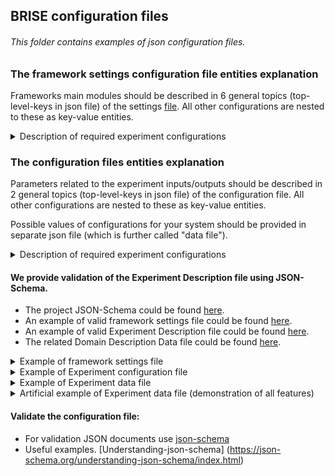 ## BRISE configuration files
###### This folder contains examples of *json* configuration files.

### The framework settings configuration file entities explanation
Frameworks main modules should be described in 6 general topics (top-level-keys in json file) of the settings [file](./SettingsBRISE.json).
All other configurations are nested to these as key-value entities.
<details>
<summary> Description of required experiment configurations </summary>

- `General` - describes what configurations the target system uses. Value - `dictionary` with following key-value pairs.
    - `isMinimizationExperiment` - `bool`. Minimization or maximization experiment

- `SelectionAlgorithm` - describes the way of search space (all possible configuration) exploration.
    - `SelectionType` - `string`. An exploration algorithm specification. Currently only `SobolSequence` available.

- `OutliersDetection` - the results of each Configuration run (Tasks) could differ significantly from other observations (Tasks) and those bias Configuration measurement results.
    This module could find these Tasks and exclude them from the Configuration results.
    *Note that appearance of new Tasks could change the decision made before.*

    The parameters for OutliersDetection module appear as a list of dictionaries, each of them contains two required key-value pairs:
    - `Type` - `string` - the name of Outlier Detection criterion (a.k.a. test or detector). Variants: `Dixon`, `Chauvenet`, `MAD`, `Grubbs`, `Quartiles`.
    - `Parameters` - `dictionary` - a set of key-value parameters used by specified in `Type` criterion.

    Current implementation of OutlierDetection module supports 5 detectors to distinguish whether the Task is Outlier or not.
    - `Dixon` - Dixon test calculates distance between suspicious value and closest one to it, then received value is divided on distance between min and max value in sample and checks this value in coefficient table.
    - `Chauvenet` - The idea behind Chauvenet's criterion is to find a probability band, centered on the mean of a normal distribution, that should reasonably contain all n samples of a data set.
    - `MAD` - It is the median of the set comprising the absolute values of the differences between the median and each data point.
    - `Grubbs` - The test finds if a minimum value or a maximum value is an outlier.
    - `Quartiles` - This test splits data into quartiles, then finds interquartile distance. All values, that goes beyond (Q1-3*IQR : Q3+3*IQR) are outliers.

    Each of described above criteria could be enabled by including it to the Experiment Description with two required parameters:
    - `MinActiveNumberOfTasks` - `int` - a minimum number of Tasks in Configuration to enable criterion.
    - `MaxActiveNumberOfTasks` - `int` - a maximum number of Tasks in Configuration while the criterion still works. In case of exceeding this boundary, the criterion will be disabled. The string value `"Inf"` is supported.

    This was done while each test is suitable for different amount and structure of available data.
    In case of enabling several criteria, the Task will be marked as *Outlier* if at least half of tests mark the Task as *Outlier*.

- `RepeaterConfiguration` - Results of each Configuration evaluation could not be precise/deterministic. The intent of Repeater is to reduce the variance between the evaluation of each Configuration by running it several times (Tasks).
    - `Type` - `string` - a type of repeater represents a strategy to check the accuracy of the Configuration measurement. Variants: `default`, `student_deviation`
        - `default` - evaluates Configuration *MaxTasksPerConfiguration* times. Required parameters:
            - `MaxTasksPerConfiguration` - a maximum number of times to evaluate (run) each Configuration.
        - `student_deviation` - checks the overall absolute deviation between Tasks and takes into account the Configuration quality (how close it is to the currently best Configuration found). Required parameters:
            - `MinTasksPerConfiguration` - `int` - a minimum number of repetitions to evaluate (run) each Configuration.
            - `MaxTasksPerConfiguration` - `int` - a maximum number of repetitions to evaluate (run) each Configuration. After reaching this amount new Tasks will not be added to the Configuration.
            - `BaseAcceptableErrors` - `array of floating numbers` - A starting value for an acceptable Relative Error for each dimension in result.
            - `ConfidenceLevels` - `array of floating numbers 0..1` - Probabilities, that Configuration results (each dimension) will appear in a boundary of an Acceptable Relative error.
            - `DevicesScaleAccuracies` - `array of floating numbers` - A minimal value on a device scale, that is possible to distinguish for each dimension in results.
            - `DevicesAccuracyClasses` - `array of integers` - Accuracy classes of devices that is used to estimate each dimension of the result.
            - `ExperimentAwareness` - `boolean` - Is Repeater is in experiment-aware mode? If yes (`true`), the following parameters are obligatory:
                - `MaxAcceptableErrors` - `array of floating numbers` - A maximal value for the Acceptable Relative errors, used if the Repeater is experiment-aware.
                - `RatioMax` - `array of floating numbers` - A relation between current solution Configuration and current Configuration, when Relative error threshold will reach MaxAcceptableErrors value. Specified separately for each dimension in a results.
            
    - *To disable repeater* (if the target algorithm is deterministic or Configuration evaluation considered precise) set `MaxTasksPerConfiguration` equal to `1` and `Type` to `default`.
 
     
- `ModelConfiguration` - section with the configuration related to the prediction model creating process.
    - `minimalTestingSize` - `float`. A minimum possible fraction that specifies an amount of data for testing the created prediction model.
    - `maximalTestingSize` - `float`. A fraction that specifies an amount of data for testing the created prediction model.
    - `MinimumAccuracy` - `float`. A minimum accuracy that model should provide before making any predictions/testing.
    - `SamplingSize` - `int`. A number of configurations that should be sampled from a continuous search space in order to give model enough information for prediction.
    - `ModelType` - `string`. Type of heuristic prediction model. *Variants:* 
        - `regression` - Polynomial regression model.
        - `BO` - Bayesian Optimization model (using the Tree Parzen Estimator or TPE).

- `StopCondition` - when to stop BRISE.
    - `Stop Condition Name` - `String` Strategy used for BRISE termination. *Variants (with parameters)*
        - `Default` - `String`(key, value - parameters for Stop Condition (as a nested dictionary)) - The BRISE will stop in case of founding Configuration better, than Default configuration.
            `MaxConfigsWithoutImprovement` - `Int` - ? (need to refine this description).
        - `ImprovementBased` - `String` - The BRISE could (but don't have to) stop in case of founding Configuration better, than Default configuration.
            `MaxConfigsWithoutImprovement` - `Int` - Terminate after this amount of Configurations were tested and no better found. (but still, better than default was found).
        - `Adaptive` - `String`- Stop if no improvement got for current solution after some percentage of overall Configuration search space evaluation.
            - `SearchSpacePercentageWithoutImprovement` - `Int` - % of the Configuration search space evaluated without improvement.
        - `Guaranteed` - `String` - The BRISE is stopped if such configuration is found, that is better than default one
        - `TimeBased` - `String` - Launches user-defined timer. The BRISE will stop when time is over.
        Required parameters:
            - `MaxRunTime` - `Int` - Time value for timer.
            - `TimeUnit` - `String` - Time unit for timer (seconds, minutes etc).
        - `BadConfigurationBased` - `String` - The BRISE will stop in case of reaching threshold of failed Configurations number.
        Required parameters:
            - `MaxBadConfigurations` - `Int` - Threshold of failed Configurations. Failed configuration should not contain any correct measurings.
</details>

### The configuration files entities explanation
Parameters related to the experiment inputs/outputs should be described in 2 general topics (top-level-keys in json file) of the configuration file.
All other configurations are nested to these as key-value entities.

Possible values of configurations for your system should be provided in separate json file (which is further called "data file").
<details>
<summary> Description of required experiment configurations </summary>

- `DomainDescription` - describes what configurations the target system uses. Value - `dictionary` with following key-value pairs.
    - `HyperparameterNames` - `list of strings`. The names of configurations.
    - `DataFile` - `string`. Path to json file with all possible values of all configurations.
    - `DefaultConfigurationHandler`. Optional parameter. If default configuration is not specified or specified incorrectly, random configuration can be picked inhstead or other specific handler can be used

- `TaskConfiguration` - this section describes general configuration for Worker Service and your system during testing.
    - `TaskName` - `string`. The Worker nodes are able to run different experiments/tasks. This value identifies needed.
    - `Scenario` - `dict`. the experiments/tasks configuration that is static and is needed to be passed to Worker nodes each time.
    - `TaskParamenters` - `List of strings`. Configurations that the Worker nodes will use to run target system.
    - `ResultStructure` - `List of strings`. Configurations that the Worker nodes will report back to Main node. `TaskParameters` should be included. 
    - `ResultDataTypes` - `List of strings`. Should be a proper names of Python data types, used for casting data that arrives from Worker nodes (as strings).
    - `ExpectedValuesRange` - `List`. The range of expected tasks' results for the current experiment
    - `MaxTimeToRunTask` - `float`. Maximum time to run each task in seconds. In case of exceeding the task will be terminated.
</details>

#### We provide validation of the Experiment Description file using JSON-Schema.
* The project JSON-Schema could be found [here](./schema/experiment.schema.json).
* An example of valid framework settings file could be found [here](./SettingsBRISE.json).
* An example of valid Experiment Description file could be found [here](./EnergyExperiment.json).
* The related Domain Description Data file could be found [here](./EnergyExperimentData.json).

<details>
<summary> Example of framework settings file </summary>

```json
{
  "General":{
    "isMinimizationExperiment"  : true
  },
  "SelectionAlgorithm":{
    "SelectionType"     : "SobolSequence"
  },
  "OutliersDetection":[
    {
      "Type": "Dixon",
      "Parameters": {
        "MinActiveNumberOfTasks": 3,
        "MaxActiveNumberOfTasks": 30
      }
    },
    {
      "Type": "Chauvenet",
      "Parameters": {
        "MinActiveNumberOfTasks": 3,
        "MaxActiveNumberOfTasks": 10000
      }
    }
  ],
  "Repeater":{
    "Type": "student_deviation",
    "Parameters": {
      "MaxFailedTasksPerConfiguration": 5,
      "MaxTasksPerConfiguration": 10,
      "MinTasksPerConfiguration": 2,
      "BaseAcceptableErrors": [5],
      "ConfidenceLevels": [0.95],
      "DevicesScaleAccuracies": [0],
      "DevicesAccuracyClasses": [0],
      "ExperimentAwareness": {
        "isEnabled": true,
        "MaxAcceptableErrors": [50],
        "RatiosMax": [10]
      }
    }
  },
  "ModelConfiguration":{
    "SamplingSize": 96,
    "ModelType"         : "BO"
  },
  "StopCondition":[
    {
      "Type": "Default",
      "Parameters": {
        "MaxConfigs": 15
      }
    },
    {
      "Type": "ImprovementBased",
      "Parameters": {
        "MaxConfigsWithoutImprovement": 5
      }
    },
    {
      "Type": "TimeBased",
      "Parameters": {
        "MaxRunTime": 10,
        "TimeUnit": "minutes"
      }
    },
    {
      "Type": "BadConfigurationBased",
      "Parameters": {
        "MaxBadConfigurations": 10
      }
    }
  ]
}

```
</details>

<details>
<summary> Example of Experiment configuration file </summary>

```json
{
  "DomainDescription":{
    "HyperparameterNames"      : ["frequency", "threads"],
    "DataFile"          : "./Resources/EnergyExperimentData.json"
  },
  "TaskConfiguration":{
    "TaskName"          : "energy_consumption",
    "Scenario":{
      "ws_file": "Radix-500mio.csv"
    },
    "TaskParameters"   : ["frequency", "threads"],
    "ResultStructure"   : ["energy"],
    "ResultDataTypes"  : ["float"],
    "ExpectedValuesRange": [[0, 150000]],
    "MaxTimeToRunTask": 10
  }
}

```
</details>

<details>
<summary> Example of Experiment data file </summary>

```json
{
  "hyperparameters": [
    {
      "name": "threads",
      "type": "categorical",
      "choices": [1, 2, 4, 8, 16, 32],
      "default": 32
    },
    {
      "name": "frequency",
      "type": "categorical",
      "choices": [1200.0, 1300.0, 1400.0, 1600.0, 1700.0, 1800.0, 1900.0, 2000.0, 2200.0, 2300.0, 2400.0, 2500.0, 2700.0, 2800.0,
        2900.0, 2901.0],
      "default": 2900.0
    }
  ],
  "conditions": [],
  "forbiddens": []
}
```

</details>

<details>
<summary> Artificial example of Experiment data file (demonstration of all features) </summary>

```json
{
  "hyperparameters": [
    {
      "name": "number_of_trees",
      "type": "uniform_int",
      "log": false,
      "lower": 2,
      "upper": 500,
      "default": 500
    },
    {
      "name": "subset_ratio",
      "type": "uniform_float",
      "log": false,
      "lower": 0.0,
      "upper": 1.0,
      "default": 0.3
    },
    {
      "name": "use_local_random_seed",
      "type": "categorical",
      "choices": [
        "true",
        "false"
      ],
      "default": "false"
    },
    {
      "name": "local_random_seed",
      "type": "uniform_int",
      "log": false,
      "lower": 1992,
      "upper": 1998,
      "default": 1992
    }
  ],
  "conditions": [
    {
      "child": "local_random_seed",
      "parent": "use_local_random_seed",
      "type": "EQ",
      "value": "true"
    }
  ],
  "forbiddens": [
    {
      "name": "number_of_trees",
      "type": "AND",
      "clauses": [
        {
          "name": "number_of_trees",
          "type": "EQUALS",
          "value": 2
        },
        {
          "name": "subset_ratio",
          "type": "IN",
          "values": [0.1, 0.2]
        }
      ]
    }
  ]
}	
```
</details>

#### Validate the configuration file:
* For validation JSON documents use [json-schema](https://json-schema.org/)
* Useful examples. [Understanding-json-schema] (https://json-schema.org/understanding-json-schema/index.html)
